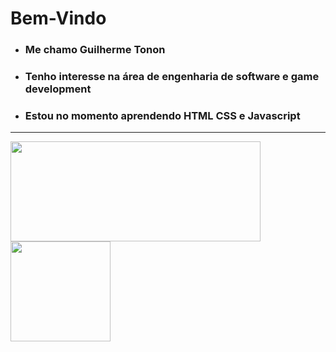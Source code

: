 <h1> Bem-Vindo </h1>
<ul>
  <li><h3>Me chamo Guilherme Tonon</h3>
  <li><h3>Tenho interesse na área de engenharia de software e game development </h3>
  <li><h3>Estou no momento aprendendo HTML CSS e Javascript</h3>
</ul>

___

<div >
  <img src="https://github.r2v.ch/codewars?user=Diamondarms&stroke=%23FFFFFF" width="400px" height="160px">
  <img src="https://b.thumbs.redditmedia.com/W66kLCP1emnu3zgrMkcraAbSBbmoo2hFahjZmYFyv_I.jpg" width="160px" height="160px" padding"30px">
</div>
